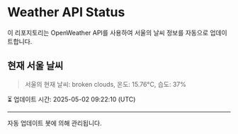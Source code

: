 
# Weather API Status

이 리포지토리는 OpenWeather API를 사용하여 서울의 날씨 정보를 자동으로 업데이트합니다.

## 현재 서울 날씨
> 서울의 현재 날씨: broken clouds, 온도: 15.76°C, 습도: 37%

⏳ 업데이트 시간: 2025-05-02 09:22:10 (UTC)

---
자동 업데이트 봇에 의해 관리됩니다.
